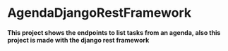 # AgendaDjangoRestFramework

#### This project shows the endpoints to list tasks from an agenda, also this project is made with the django rest framework
